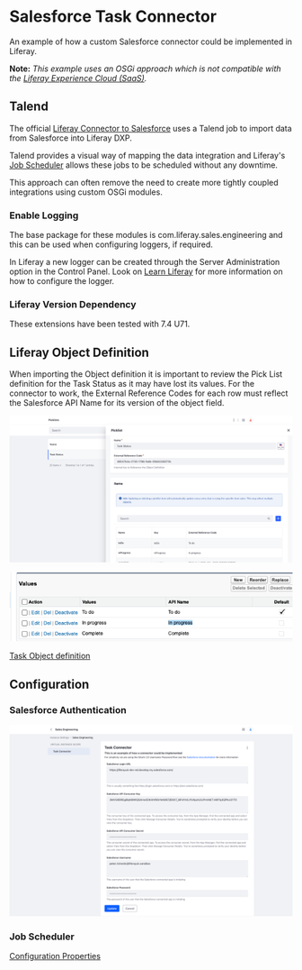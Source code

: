 # Salesforce Task Connector
An example of how a custom Salesforce connector could be implemented in Liferay.

**Note:** _This example uses an OSGi approach which is not compatible with the [Liferay Experience Cloud (SaaS)](https://www.liferay.com/products/liferay-cloud-capabilities)._

## Talend

The official [Liferay Connector to Salesforce](https://learn.liferay.com/w/commerce/add-ons-and-connectors/salesforce/liferay-connector-to-salesforce#deploying-the-connector-to-liferay-dxp) uses a Talend job to import data from Salesforce into Liferay DXP.

Talend provides a visual way of mapping the data integration and Liferay's [Job Scheduler](https://learn.liferay.com/w/dxp/building-applications/core-frameworks/job-scheduler-framework/using-job-scheduler) allows these jobs to be scheduled without any downtime.

This approach can often remove the need to create more tightly coupled integrations using custom OSGi modules.

### Enable Logging

The base package for these modules is com.liferay.sales.engineering and this can be used when configuring loggers, if required.

In Liferay a new logger can be created through the Server Administration option in the Control Panel. Look
on [Learn Liferay](https://learn.liferay.com/dxp/latest/en/system-administration/using-the-server-administration-panel/configuring-logging.html#configuring-logging)
for more information on how to configure the logger.

### Liferay Version Dependency

These extensions have been tested with 7.4 U71.

## Liferay Object Definition

When importing the Object definition it is important to review the Pick List definition for the Task Status as it may
have lost its values. For the connector to work, the External Reference Codes for each row must reflect the Salesforce
API Name for its version of the object field.

![Liferay Pick List Definition](images/liferay-pick-list-definition.png)

![Salesforce Field API Name](images/sf-pick-list-api-name.png)

[Task Object definition](/modules/task-connector-service/Object-Task.json)

## Configuration

### Salesforce Authentication

![Salesforce Task Connector Configuration](images/sf-task-connector-configuration.png)

### Job Scheduler

[Configuration Properties](/modules/task-connector-dispatch-executor/job-scheduler.properties)